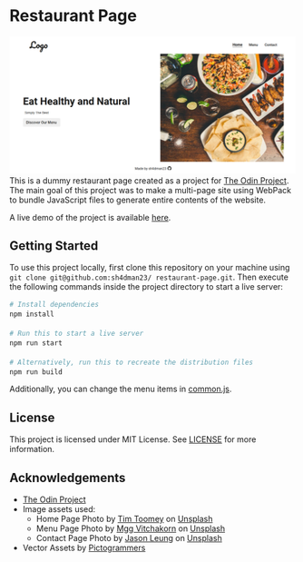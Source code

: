 # Restaurant Page

![Preview](./images/preview.png)
This is a dummy restaurant page created as a project for [The Odin Project](https://www.theodinproject.com/). The
main goal of this project was to make a multi-page site using WebPack to bundle JavaScript files to generate entire
contents of the website.

A live demo of the project is available [here](https://sh4dman23.github.io/restaurant-page).

## Getting Started
To use this project locally, first clone this repository on your machine using `git clone git@github.com:sh4dman23/
restaurant-page.git`. Then execute the following commands inside the project directory to start a live server:
```bash
# Install dependencies
npm install

# Run this to start a live server
npm run start

# Alternatively, run this to recreate the distribution files
npm run build
```
Additionally, you can change the menu items in [common.js](./src/common.js).

## License
This project is licensed under MIT License. See [LICENSE](./LICENSE) for more information.

## Acknowledgements
- [The Odin Project](https://www.theodinproject.com/)
- Image assets used:
    - Home Page Photo by [Tim Toomey](https://unsplash.com/@covertnine?utm_content=creditCopyText&utm_medium=referral&utm_source=unsplash) on [Unsplash](https://unsplash.com/photos/sliced-bread-on-white-ceramic-plate-STqHLqMne3k?utm_content=creditCopyText&utm_medium=referral&utm_source=unsplash)
    - Menu Page Photo by [Mgg Vitchakorn](https://unsplash.com/@mggbox?utm_content=creditCopyText&utm_medium=referral&utm_source=unsplash) on [Unsplash](https://unsplash.com/photos/roasted-meat-served-on-white-ceramic-plates-DDn9I5V1ubE?utm_content=creditCopyText&utm_medium=referral&utm_source=unsplash)
    - Contact Page Photo by [Jason Leung](https://unsplash.com/@ninjason?utm_content=creditCopyText&utm_medium=referral&utm_source=unsplash) on [Unsplash](https://unsplash.com/photos/photo-of-pub-set-in-room-during-daytime-poI7DelFiVA?utm_content=creditCopyText&utm_medium=referral&utm_source=unsplash)
- Vector Assets by [Pictogrammers](https://pictogrammers.com/)